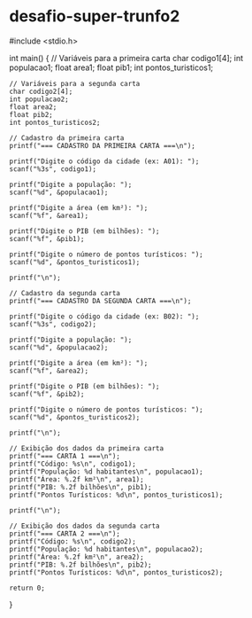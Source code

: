# desafio-super-trunfo2
#include <stdio.h>

int main() {
    // Variáveis para a primeira carta
    char codigo1[4];
    int populacao1;
    float area1;
    float pib1;
    int pontos_turisticos1;
    
    // Variáveis para a segunda carta
    char codigo2[4];
    int populacao2;
    float area2;
    float pib2;
    int pontos_turisticos2;
    
    // Cadastro da primeira carta
    printf("=== CADASTRO DA PRIMEIRA CARTA ===\n");
    
    printf("Digite o código da cidade (ex: A01): ");
    scanf("%3s", codigo1);
    
    printf("Digite a população: ");
    scanf("%d", &populacao1);
    
    printf("Digite a área (em km²): ");
    scanf("%f", &area1);
    
    printf("Digite o PIB (em bilhões): ");
    scanf("%f", &pib1);
    
    printf("Digite o número de pontos turísticos: ");
    scanf("%d", &pontos_turisticos1);
    
    printf("\n");
    
    // Cadastro da segunda carta
    printf("=== CADASTRO DA SEGUNDA CARTA ===\n");
    
    printf("Digite o código da cidade (ex: B02): ");
    scanf("%3s", codigo2);
    
    printf("Digite a população: ");
    scanf("%d", &populacao2);
    
    printf("Digite a área (em km²): ");
    scanf("%f", &area2);
    
    printf("Digite o PIB (em bilhões): ");
    scanf("%f", &pib2);
    
    printf("Digite o número de pontos turísticos: ");
    scanf("%d", &pontos_turisticos2);
    
    printf("\n");
    
    // Exibição dos dados da primeira carta
    printf("=== CARTA 1 ===\n");
    printf("Código: %s\n", codigo1);
    printf("População: %d habitantes\n", populacao1);
    printf("Área: %.2f km²\n", area1);
    printf("PIB: %.2f bilhões\n", pib1);
    printf("Pontos Turísticos: %d\n", pontos_turisticos1);
    
    printf("\n");
    
    // Exibição dos dados da segunda carta
    printf("=== CARTA 2 ===\n");
    printf("Código: %s\n", codigo2);
    printf("População: %d habitantes\n", populacao2);
    printf("Área: %.2f km²\n", area2);
    printf("PIB: %.2f bilhões\n", pib2);
    printf("Pontos Turísticos: %d\n", pontos_turisticos2);
    
    return 0;
}
